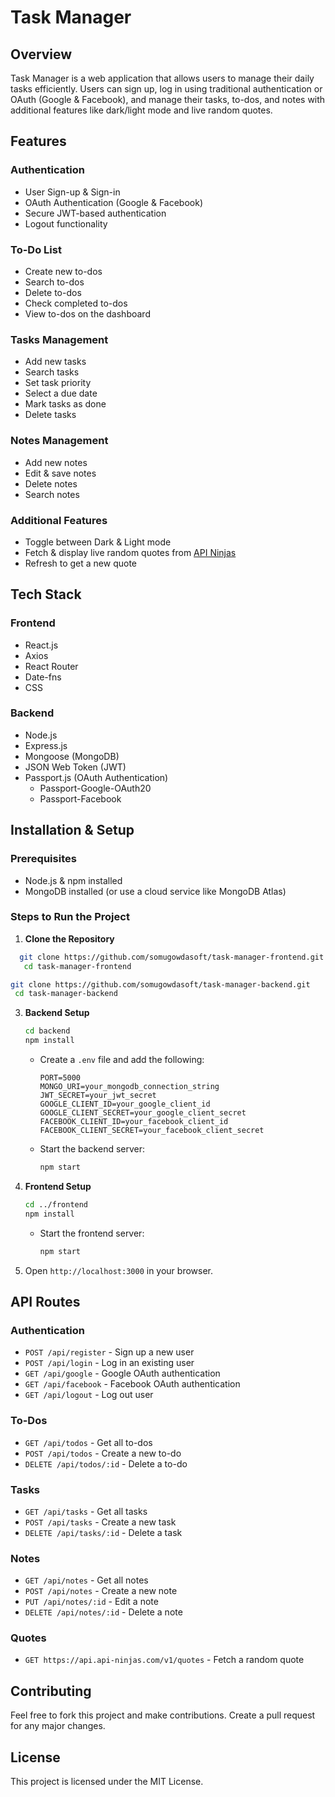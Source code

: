 # Task Manager

## Overview
Task Manager is a web application that allows users to manage their daily tasks efficiently. Users can sign up, log in using traditional authentication or OAuth (Google & Facebook), and manage their tasks, to-dos, and notes with additional features like dark/light mode and live random quotes.

## Features

### Authentication
- User Sign-up & Sign-in
- OAuth Authentication (Google & Facebook)
- Secure JWT-based authentication
- Logout functionality

### To-Do List
- Create new to-dos
- Search to-dos
- Delete to-dos
- Check completed to-dos
- View to-dos on the dashboard

### Tasks Management
- Add new tasks
- Search tasks
- Set task priority
- Select a due date
- Mark tasks as done
- Delete tasks

### Notes Management
- Add new notes
- Edit & save notes
- Delete notes
- Search notes

### Additional Features
- Toggle between Dark & Light mode
- Fetch & display live random quotes from [API Ninjas](https://api.api-ninjas.com/v1/quotes)
- Refresh to get a new quote

## Tech Stack

### Frontend
- React.js
- Axios
- React Router
- Date-fns
- CSS

### Backend
- Node.js
- Express.js
- Mongoose (MongoDB)
- JSON Web Token (JWT)
- Passport.js (OAuth Authentication)
  - Passport-Google-OAuth20
  - Passport-Facebook

## Installation & Setup

### Prerequisites
- Node.js & npm installed
- MongoDB installed (or use a cloud service like MongoDB Atlas)

### Steps to Run the Project

1. **Clone the Repository**
 ```bash
   git clone https://github.com/somugowdasoft/task-manager-frontend.git
    cd task-manager-frontend
   ```
   ```bash
   git clone https://github.com/somugowdasoft/task-manager-backend.git
    cd task-manager-backend
   ```

3. **Backend Setup**
   ```bash
   cd backend
   npm install
   ```
   - Create a `.env` file and add the following:
     ```env
     PORT=5000
     MONGO_URI=your_mongodb_connection_string
     JWT_SECRET=your_jwt_secret
     GOOGLE_CLIENT_ID=your_google_client_id
     GOOGLE_CLIENT_SECRET=your_google_client_secret
     FACEBOOK_CLIENT_ID=your_facebook_client_id
     FACEBOOK_CLIENT_SECRET=your_facebook_client_secret
     ```
   - Start the backend server:
     ```bash
     npm start
     ```

4. **Frontend Setup**
   ```bash
   cd ../frontend
   npm install
   ```
   - Start the frontend server:
     ```bash
     npm start
     ```

5. Open `http://localhost:3000` in your browser.

## API Routes
### Authentication
- `POST /api/register` - Sign up a new user
- `POST /api/login` - Log in an existing user
- `GET /api/google` - Google OAuth authentication
- `GET /api/facebook` - Facebook OAuth authentication
- `GET /api/logout` - Log out user

### To-Dos
- `GET /api/todos` - Get all to-dos
- `POST /api/todos` - Create a new to-do
- `DELETE /api/todos/:id` - Delete a to-do

### Tasks
- `GET /api/tasks` - Get all tasks
- `POST /api/tasks` - Create a new task
- `DELETE /api/tasks/:id` - Delete a task

### Notes
- `GET /api/notes` - Get all notes
- `POST /api/notes` - Create a new note
- `PUT /api/notes/:id` - Edit a note
- `DELETE /api/notes/:id` - Delete a note

### Quotes
- `GET https://api.api-ninjas.com/v1/quotes` - Fetch a random quote

## Contributing
Feel free to fork this project and make contributions. Create a pull request for any major changes.

## License
This project is licensed under the MIT License.

